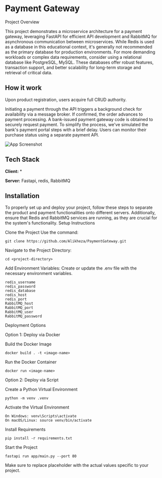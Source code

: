 
# Payment Gateway

Project Overview

This project demonstrates a microservice architecture for a payment gateway, leveraging FastAPI for efficient API development and RabbitMQ for asynchronous communication between microservices. While Redis is used as a database in this educational context, it's generally not recommended as the primary database for production environments. For more demanding workloads or complex data requirements, consider using a relational database like PostgreSQL, MySQL. These databases offer robust features, transaction support, and better scalability for long-term storage and retrieval of critical data.






## How it work
Upon product registration, users acquire full CRUD authority.

Initiating a payment through the API triggers a background check for availability via a message broker. If confirmed, the order advances to payment processing. A bank-issued payment gateway code is obtained to securely request payment. To simplify the process, we've simulated the bank's payment portal steps with a brief delay. Users can monitor their purchase status using a separate payment API.

![App Screenshot](https://via.placeholder.com/468x300?text=App+Screenshot+Here)
## Tech Stack

**Client:** *

**Server:** Fastapi, redis, RabbitMQ


## Installation

To properly set up and deploy your project, follow these steps to separate the product and payment functionalities onto different servers. Additionally, ensure that Redis and RabbitMQ services are running, as they are crucial for the system's functionality.
Setup Instructions

Clone the Project Use the command:    
    
    git clone https://github.com/Alikheza/PaymentGateway.git

Navigate to the Project Directory:

    cd <project-directory>

Add Environment Variables: Create or update the .env file with the necessary environment variables.

    redis_username 
    redis_password 
    redis_database  
    redis_host 
    redis_port 
    RabbitMQ_host 
    RabbitMQ_port  
    RabbitMQ_user 
    RabbitMQ_password 

Deployment Options


Option 1: Deploy via Docker


Build the Docker Image
        
    docker build . -t <image-name>

Run the Docker Container

    docker run <image-name>

Option 2: Deploy via Script

Create a Python Virtual Environment
    
    python -m venv .venv

Activate the Virtual Environment

    On Windows: venv\Scripts\activate
    On macOS/Linux: source venv/bin/activate

Install Requirements

    pip install -r requirements.txt

Start the Project
    
    fastapi run app/main.py --port 80 

Make sure to replace placeholder <image-name> with the actual values specific to your project.